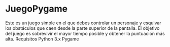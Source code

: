 # JuegoPygame
Este es un juego simple en el que debes controlar un personaje y esquivar los obstáculos que caen desde la parte superior de la pantalla. El objetivo del juego es sobrevivir el mayor tiempo posible y obtener la puntuación más alta.
Requisitos
Python 3.x
Pygame
